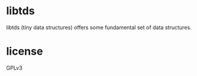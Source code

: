 # libtds

libtds (tiny data structures) offers some fundamental set of data structures.


# license

GPLv3

